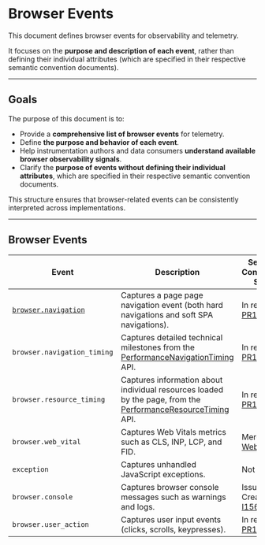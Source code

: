 # Browser Events

This document defines browser events for observability and telemetry.

It focuses on the **purpose and description of each event**, rather than defining their individual attributes (which are specified in their respective semantic convention documents).

---

## Goals

The purpose of this document is to:

- Provide a **comprehensive list of browser events** for telemetry.
- Define **the purpose and behavior of each event**.
- Help instrumentation authors and data consumers **understand available browser observability signals**.
- Clarify the **purpose of events without defining their individual attributes**, which are specified in their respective semantic convention documents.

This structure ensures that browser-related events can be consistently interpreted across implementations.

---

## Browser Events

| Event                            | Description                                                                                                                                                                          | Semantic Conventions Status                                                                    | Instrumentation Status                                                                                                                                                  |
|----------------------------------|--------------------------------------------------------------------------------------------------------------------------------------------------------------------------------------|------------------------------------------------------------------------------------------------|-------------------------------------------------------------------------------------------------------------------------------------------------------------------------|
| [`browser.navigation`](navigation-event.md)             | Captures a page page navigation event (both hard navigations and soft SPA navigations).                                                                                              | In review [PR1910](https://github.com/open-telemetry/semantic-conventions/pull/1910)           | In review [PR2386](https://github.com/open-telemetry/opentelemetry-js-contrib/pull/2386)                                                                                |
| `browser.navigation_timing`      | Captures detailed technical milestones from the [PerformanceNavigationTiming](https://developer.mozilla.org/docs/Web/API/PerformanceNavigationTiming) API.                           | In review [PR1919](https://github.com/open-telemetry/semantic-conventions/pull/1919)           | Not created                                                                                                                                                             |
| `browser.resource_timing`        | Captures information about individual resources loaded by the page, from the [PerformanceResourceTiming](https://developer.mozilla.org/docs/Web/API/PerformanceResourceTiming) API.  | In review [PR1943](https://github.com/open-telemetry/semantic-conventions/pull/1943)           | Merged (similar, as spans) [instrumentation-document-load](https://github.com/open-telemetry/opentelemetry-js-contrib/tree/main/packages/instrumentation-document-load) |
| `browser.web_vital`              | Captures Web Vitals metrics such as CLS, INP, LCP, and FID.                                                                                                                          | Merged [WebVitals](https://opentelemetry.io/docs/specs/semconv/browser/events/#webvital-event) | Not created                                                                                                                                                             |
| `exception`                      | Captures unhandled JavaScript exceptions.                                                                                                                                            | Not created                                                                                    | In review [PR2715](https://github.com/open-telemetry/opentelemetry-js-contrib/pull/2751/files)                                                                          |
| `browser.console`                | Captures browser console messages such as warnings and logs.                                                                                                                         | Issue Created [I1560](https://github.com/open-telemetry/opentelemetry-js-contrib/issues/1560)  | Not created                                                                                                                                                             |
| `browser.user_action`            | Captures user input events (clicks, scrolls, keypresses).                                                                                                                            | In review [PR1941](https://github.com/open-telemetry/semantic-conventions/pull/1941)           | Not created                                                                                                                                                             |